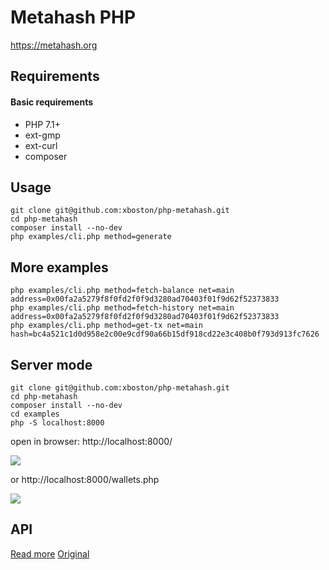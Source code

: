 # Metahash PHP
https://metahash.org

## Requirements

#### Basic requirements
- PHP 7.1+
- ext-gmp
- ext-curl
- composer

## Usage

```shell
git clone git@github.com:xboston/php-metahash.git
cd php-metahash
composer install --no-dev
php examples/cli.php method=generate
```

## More examples
```
php examples/cli.php method=fetch-balance net=main address=0x00fa2a5279f8f0fd2f0f9d3280ad70403f01f9d62f52373833
php examples/cli.php method=fetch-history net=main address=0x00fa2a5279f8f0fd2f0f9d3280ad70403f01f9d62f52373833
php examples/cli.php method=get-tx net=main hash=bc4a521c1d0d958e2c00e9cdf90a66b15df918cd22e3c408b0f793d913fc7626
```

## Server mode
```
git clone git@github.com:xboston/php-metahash.git
cd php-metahash
composer install --no-dev
cd examples
php -S localhost:8000
```

open in browser: http://localhost:8000/ 

![](https://raw.githubusercontent.com/xboston/php-metahash/master/media/browser.png)


or http://localhost:8000/wallets.php

![](https://raw.githubusercontent.com/xboston/php-metahash/master/media/wallets.png)

## API
[Read more](https://github.com/metahashorg/crypt_example_php/wiki/API)
[Original](https://github.com/metahashorg/crypt_example_php)